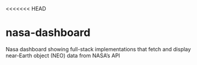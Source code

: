 <<<<<<< HEAD
# nasa-dashboard
Nasa dashboard showing full-stack implementations that fetch and display near-Earth object (NEO) data from NASA’s API

